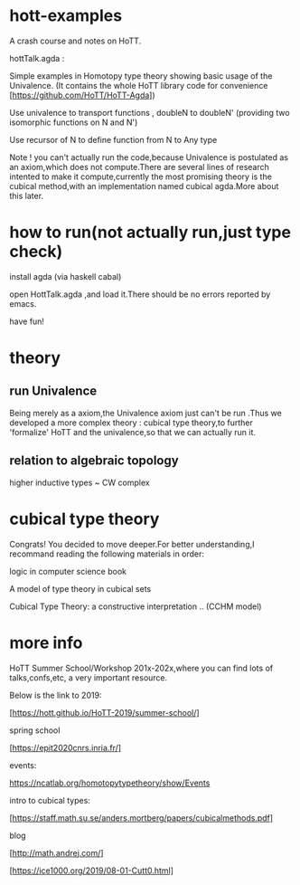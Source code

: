 # hott-examples
A crash course and notes on HoTT.

hottTalk.agda : 

Simple examples in Homotopy type theory showing basic usage of the Univalence. (It contains the whole HoTT library code for convenience  [https://github.com/HoTT/HoTT-Agda])

Use univalence to transport functions , doubleN to doubleN' (providing two isomorphic functions on N and N')

Use recursor of N to define function from N to Any type

Note ! you can't actually run the code,because Univalence is postulated as an axiom,which does not compute.There are several lines of research intented to make it compute,currently the most promising theory is the cubical method,with an implementation named cubical agda.More about this later.

# how to run(not actually run,just type check)

install agda (via haskell cabal)

open HottTalk.agda ,and load it.There should be no errors reported by emacs.

have fun!

# theory
## run Univalence
Being merely as a axiom,the Univalence axiom just can't be run .Thus we developed a more complex theory : cubical type theory,to further 'formalize' HoTT and the univalence,so that we can actually run it.

## relation to algebraic topology
higher inductive types ~ CW complex

# cubical type theory
Congrats! You decided to move deeper.For better understanding,I recommand reading the following materials in order:

logic in computer science book

A model of type theory in cubical sets

Cubical Type Theory: a constructive interpretation .. (CCHM model)

# more info

HoTT Summer School/Workshop 201x-202x,where you can find lots of talks,confs,etc, a very important resource.

Below is the link to 2019:

[https://hott.github.io/HoTT-2019/summer-school/]

spring school

[https://epit2020cnrs.inria.fr/]

events:

https://ncatlab.org/homotopytypetheory/show/Events

intro to cubical types:

[https://staff.math.su.se/anders.mortberg/papers/cubicalmethods.pdf]

blog

[http://math.andrej.com/]

[https://ice1000.org/2019/08-01-Cutt0.html]
